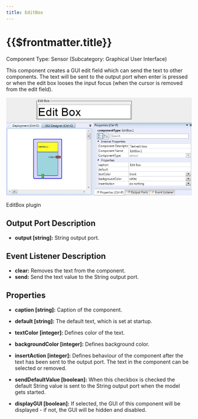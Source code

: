 ```yaml
---
title: EditBox
---
```


# {{$frontmatter.title}}

Component Type: Sensor (Subcategory: Graphical User Interface)

This component creates a GUI edit field which can send the text to other components. The text will be sent to the output port when enter is pressed or when the edit box looses the input focus (when the cursor is removed from the edit field).

![Screenshot: EditBox plugin](./img/editbox.jpg "Screenshot: EditBox plugin")

EditBox plugin

## Output Port Description

*   **output \[string\]:** String output port.

## Event Listener Description

*   **clear:** Removes the text from the component.
*   **send:** Send the text value to the String output port.

## Properties

*   **caption \[string\]:** Caption of the component.
*   **default \[string\]:** The default text, which is set at startup.  
    
*   **textColor \[integer\]:** Defines color of the text.
*   **backgroundColor \[integer\]:** Defines background color.
*   **insertAction \[integer\]:** Defines behaviour of the component after the text has been sent to the output port. The text in the component can be selected or removed.
*   **sendDefaultValue \[boolean\]:** When this checkbox is checked the default String value is sent to the String output port when the model gets started.
*   **displayGUI \[boolean\]:** If selected, the GUI of this component will be displayed - if not, the GUI will be hidden and disabled.